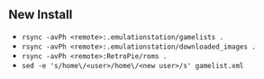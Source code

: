 ## New Install

- `rsync -avPh <remote>:.emulationstation/gamelists .`
- `rsync -avPh <remote>:.emulationstation/downloaded_images .`
- `rsync -avPh <remote>:RetroPie/roms .`
- `sed -e 's/home\/<user>/home\/<new user>/s' gamelist.xml`
